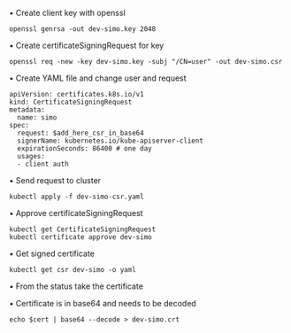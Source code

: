 • Create client key with openssl
```
openssl genrsa -out dev-simo.key 2048
```

• Create certificateSigningRequest for key
```
openssl req -new -key dev-simo.key -subj "/CN=user" -out dev-simo.csr
```

• Create YAML file and change user and request
```
apiVersion: certificates.k8s.io/v1
kind: CertificateSigningRequest
metadata:
  name: simo
spec:
  request: $add_here_csr_in_base64
  signerName: kubernetes.io/kube-apiserver-client
  expirationSeconds: 86400 # one day
  usages:
  - client auth
```

• Send request to cluster
```
kubectl apply -f dev-simo-csr.yaml
```

• Approve certificateSigningRequest
```
kubectl get CertificateSigningRequest
kubectl certificate approve dev-simo
```

• Get signed certificate
```
kubectl get csr dev-simo -o yaml
```

• From the status take the certificate

• Certificate is in base64 and needs to be decoded
```
echo $cert | base64 --decode > dev-simo.crt
```